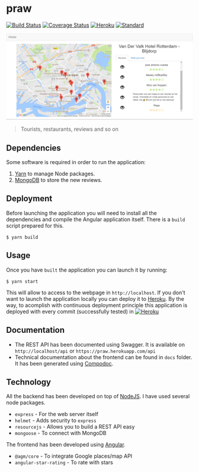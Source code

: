 # praw

[![Build Status](https://travis-ci.org/dicearr/praw.svg?branch=master)](https://travis-ci.org/dicearr/praw)
[![Coverage Status](https://coveralls.io/repos/github/dicearr/praw/badge.svg?branch=master)](https://coveralls.io/github/dicearr/praw?branch=master)
[![Heroku](http://heroku-badge.herokuapp.com/?app=praw&style=flat&svg=1&root=index.html)](https://praw.herokuapp.com)
[![Standard](https://cdn.rawgit.com/feross/standard/master/badge.svg)](https://github.com/feross/standard)

![PRAW](/docs/praw.PNG?raw=true)
> Tourists, restaurants, reviews and so on

## Dependencies
Some software is required in order to run the application:  
1. [Yarn](https://yarnpkg.com/lang/en/) to manage Node packages.
2. [MongoDB](https://www.mongodb.com) to store the new reviews.

## Deployment
Before launching the application you will need to install all the dependencies and compile the Angular application itself. There is a `build` script prepared for this.
```
$ yarn build
```

## Usage
Once you have `built` the application you can launch it by running:
```
$ yarn start
```
This will allow to access to the webpage in `http://localhost`.
If you don't want to launch the application locally you can deploy it to [Heroku](https://www.heroku.com). By the way, to acomplish with continuous deployment principle this application is deployed with every commit (successfully tested) in [![Heroku](http://heroku-badge.herokuapp.com/?app=praw&style=flat&svg=1&root=index.html)](https://praw.herokuapp.com)

## Documentation
- The REST API has been documented using Swagger. It is available on `http://localhost/api` or  `https://praw.herokuapp.com/api`
- Technical documentation about the frontend can be found in `docs` folder. It has been generated using [Compodoc](https://compodoc.github.io/website/).

## Technology
All the backend has been developed on top of [NodeJS](https://nodejs.org/en/). I have used several node packages.
- `express` - For the web server itself
- `helmet` - Adds security to `express`
- `resourcejs` - Allows you to build a REST API easy
- `mongoose` - To connect with MongoDB

The frontend has been developed using [Angular](https://angular.io/).
- `@agm/core` - To integrate Google places/map API
- `angular-star-rating` - To rate with stars